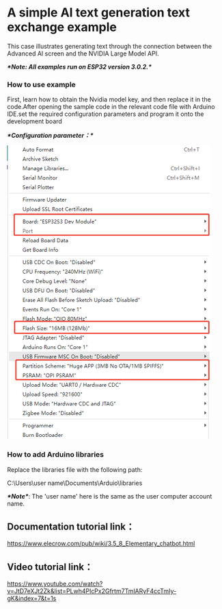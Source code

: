 # **A simple AI text generation text exchange example**

This case illustrates generating text through the connection between the Advanced AI screen and the NVIDIA Large Model API.

***\*Note: All examples run on ESP32 version 3.0.2.\****

 

### **How to use example**

 

First, learn how to obtain the Nvidia model key, and then replace it in the code.After opening the sample code in the relevant code file with Arduino IDE.set the required configuration parameters and program it onto the development board

***\*Configuration parameter：\****



![8-1](./8-1.png)



### **How to add Arduino libraries**

Replace the libraries file with the following path:

C:\Users\user name\Documents\Arduio\libraries

 

***\*Note\****: The 'user name' here is the same as the user computer account name.

 

## **Documentation tutorial link**：

https://www.elecrow.com/pub/wiki/3.5_8_Elementary_chatbot.html

 

 

## **Video** **tutorial link**：

https://www.youtube.com/watch?v=JtD7eXJt2Zk&list=PLwh4PlcPx2Gfrtm7TmlARyF4ccTmIy-gK&index=7&t=1s

 

 